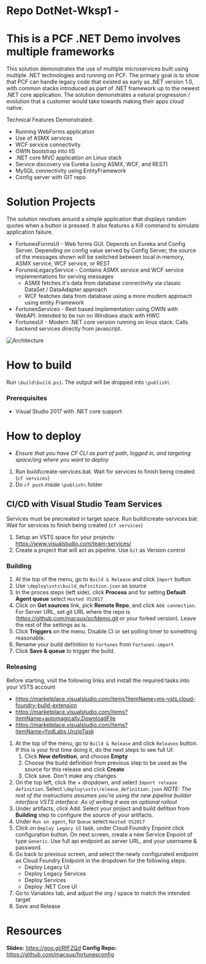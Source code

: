 # Repo DotNet-Wksp1 - 
# This is  a PCF .NET Demo involves multiple frameworks
This solution demonstrates the use of multiple microservices built using multiple .NET technologies and running on PCF. The primary goal is to show that PCF can handle legacy code that existed as early as .NET version 1.0, with common stacks introduced as part of .NET framework up to the newest .NET core application. The solution demonstrates a natural progression / evolution that a customer would take towards making their apps cloud native.

Technical Features Demonstrated:
- Running WebForms application
- Use of ASMX services
- WCF service connectivity
- OWIN bootstrap into IIS
- .NET core MVC application on Linux stack
- Service discovery via Eureka (using ASMX, WCF, and REST)
- MySQL connectivity using EntityFramework
- Config server with GIT repo

# Solution Projects
The solution revolves around a simple application that displays random quotes when a button is pressed. It also features a Kill command to simulate application failure.
* FortunesFormsUI - Web forms GUI. Depends on Eureka and Config Server. Depending on config value served by Config Server, the source of the messages shown will be switched between local in memory, ASMX service, WCF service, or REST
* ForunesLegacyService - Contains ASMX service and WCF service implementations for serving messages
   * ASMX fetches it's data from database connectivity via classic DataSet / DataAdapter approach
   * WCF featches data from database using a more modern approach using entity Framework
* FortunesServices - Rest based implementation using OWIN with WebAPI. Intended to be run on Windows stack with HWC
* FortunesUI - Modern .NET core version running on linux stack. Calls backend services directly from javascript.

![Architecture](docs/project_architecture.png "Architecture")


# How to build
Run `\build\build.ps1`. The output will be dropped into `\publish\`
### Prerequisites
* Visual Studio 2017 with .NET core support

# How to deploy

* *Ensure that you have CF CLI as part of path, logged in, and targeting space/org where you want to deploy*

1. Run build\create-services.bat. Wait for services to finish being created (`cf services`)
2. Do `cf push` inside `\publish\` folder

## CI/CD with Visual Studio Team Services
Services must be precreated in target space. Run build\create-services.bat. Wait for services to finish being created (`cf services`)
1. Setup an VSTS space for your projects: https://www.visualstudio.com/team-services/
2. Create a project that will act as pipeline. Use `Git` as Version control
### Building
1. At the top of the menu, go to `Build & Release` and click `Import` button
2. Use `\deploy\vsts\build_definition.json` as source
3. In the proces steps (left side), click **Process** and for setting **Default Agent queue** select `Hosted VS2017` 
4. Click on **Get sources** link, pick **Remote Repo**, and click `Add connection`. For Server URL, set git URL where the repo is (https://github.com/macsux/pcfdemo.git or your forked version). Leave the rest of the settings as is.
5. Click **Triggers** on the menu. Disable CI or set polling timer to something reasonable.
6. Rename your build definition to `Fortunes` from `Fortunes-import`
7. Click **Save & queue** to trigger the build.
### Releasing
Before starting, visit the following links and install the required tasks into your VSTS account
* https://marketplace.visualstudio.com/items?itemName=ms-vsts.cloud-foundry-build-extension
* https://marketplace.visualstudio.com/items?itemName=automagically.DownloadFile
* https://marketplace.visualstudio.com/items?itemName=YodLabs.UnzipTask
1. At the top of the menu, go to `Build & Release` and click `Releases` button. If this is your first time doing it, do the next  steps to see full UI:
    1. Click **New definition**, and choose **Empty**
    2. Choose the build definition from previous step to be used as the source for this release and click **Create**
    3. Click save. Don't make any changes.
2. On the top left, click the + dropdown, and select `Import release definition`. Select `\deploy\vsts\release_definition.json` *NOTE: The rest of the instructions assumes you're using the new pipeline builder interface VSTS interface. As of writing it was an optional rollout*
3. Under artifacts, click Add. Select your project and build defition from **Building** step to configure the source of your artifacts.
3. Under `Run on agent`, for `Queue` select `Hosted VS2017`
4. Click on `Deploy Legacy UI` task, under Cloud Foundry Enpoint click configuration button. On next screen, create a new Service Enpoint of type `Generic`. Use full api endpoint as server URL, and your username & password.
5. Go back to previous screen, and select the newly configurated endpoint as Cloud Foundry Endpoint in the dropdown for the following steps:
   * Deploy Legacy UI
   * Deploy Legacy Services
   * Deploy Services
   * Deploy .NET Core UI
6. Go to Variables tab, and adjust the org / space to match the intended target
7. Save and Release


# Resources
**Slides:** https://goo.gl/RfFZQd
**Config Repo:** https://github.com/macsux/fortunesconfig
